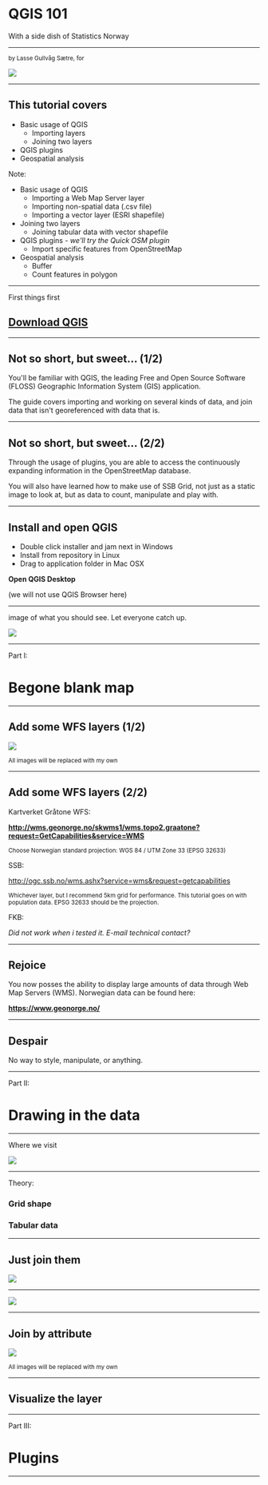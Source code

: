 # QGIS 101
With a side dish of Statistics Norway


---

<small> by Lasse Gullvåg Sætre, for</small>

<img src="https://www.jernbanedirektoratet.no/globalassets/logo/jb_logo_web.png?scale=NoTransform" style="border: none; box-shadow: none;"/>

---

## This tutorial covers

* Basic usage of QGIS
  * Importing layers
  * Joining two layers
* QGIS plugins
*  Geospatial analysis

Note:
* Basic usage of QGIS
  * Importing a Web Map Server layer
  * Importing non-spatial data (.csv file)
  * Importing a vector layer (ESRI shapefile)
* Joining two layers
  * Joining tabular data with vector shapefile
* QGIS plugins *- we'll try the Quick OSM plugin*
  * Import specific features from OpenStreetMap
* Geospatial analysis
  * Buffer
  * Count features in polygon

---

First things first

## [Download QGIS](http://qgis.org/en/site/)

---

## Not so short, but sweet... (1/2)

You'll be familiar with QGIS, the leading Free and Open Source Software (FLOSS) Geographic Information System (GIS) application.

The guide covers importing and working on several kinds of data, and join data that isn't georeferenced with data that is.

---

## Not so short, but sweet... (2/2)

Through the usage of plugins, you are able to access the continuously expanding information in the OpenStreetMap database.

You will also have learned how to make use of SSB Grid, not just as a static image to look at, but as data to count, manipulate and play with.

---

## Install and open QGIS

* Double click installer and jam next in Windows
* Install from repository in Linux
* Drag to application folder in Mac OSX

**Open QGIS Desktop**

(we will not use QGIS Browser here)

---

image of what you should see. Let everyone catch up.

<img src="https://upload.wikimedia.org/wikipedia/commons/thumb/8/80/Equus_asinus_Kadzid%C5%82owo_001.jpg/640px-Equus_asinus_Kadzid%C5%82owo_001.jpg" />

---

<!-- .slide: data-transition="zoom" data-background="#0D1CD1" -->

Part I:

# Begone blank map

---

## Add some WFS layers (1/2)

<img src="https://upload.wikimedia.org/wikipedia/commons/thumb/8/80/Equus_asinus_Kadzid%C5%82owo_001.jpg/640px-Equus_asinus_Kadzid%C5%82owo_001.jpg" />

<small>All images will be replaced with my own</small>

---

## Add some WFS layers (2/2)

Kartverket Gråtone WFS:

**http://wms.geonorge.no/skwms1/wms.topo2.graatone?request=GetCapabilities&service=WMS**

<small>Choose Norwegian standard projection: WGS 84 / UTM Zone 33 (EPSG 32633)</small>

SSB:

http://ogc.ssb.no/wms.ashx?service=wms&request=getcapabilities

<small>Whichever layer, but I recommend 5km grid for performance. This tutorial goes on with population data. EPSG 32633 should be the projection.</small>

FKB:

*Did not work when i tested it. E-mail technical contact?*

---

## Rejoice

You now posses the ability to display large amounts of data through Web Map Servers (WMS). Norwegian data can be found here:

**https://www.geonorge.no/**

---

## Despair
No way to style, manipulate, or anything.

---

<!-- .slide: data-transition="zoom" data-background="#0D1CD1" -->
Part II:
# Drawing in the data

---

Where we visit

<img src="https://www.ssb.no/_public/skins/advanced/ssb.no/images/SSB_logo_fb.png" style="border: none; box-shadow: none;" />

---

Theory:

### Grid shape

### Tabular data

---

## Just join them
<img src="https://fashionablygeek.com/wp-content/uploads/2010/08/keytar-platypus-590x382.jpg" style="border: none; box-shadow: none;" />

---

<img src="https://38.media.tumblr.com/63b19d2fa98932419fb6553a1dfd0b1f/tumblr_mk981oqrW51s8spqco1_500.gif" />

---

## Join by attribute

<img src="https://upload.wikimedia.org/wikipedia/commons/thumb/8/80/Equus_asinus_Kadzid%C5%82owo_001.jpg/640px-Equus_asinus_Kadzid%C5%82owo_001.jpg" />

<small>All images will be replaced with my own</small>

---

## Visualize the layer

---

<!-- .slide: data-transition="zoom" data-background="#0D1CD1" -->

Part III:
# Plugins

---
